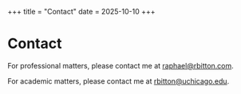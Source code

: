 +++
title = "Contact"
date = 2025-10-10
+++

# Contact

For professional matters, please contact me at [raphael@rbitton.com](mailto:raphael@rbitton.com).

For academic matters, please contact me at [rbitton@uchicago.edu](mailto:rbitton@uchicago.edu).
